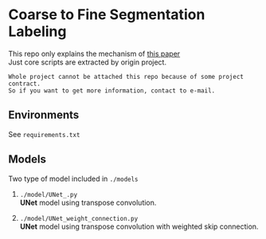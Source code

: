 # Coarse to Fine Segmentation Labeling

This repo only explains the mechanism of [this paper](http://)   
Just core scripts are extracted by origin project.

~~~
Whole project cannot be attached this repo because of some project contract.  
So if you want to get more information, contact to e-mail.
~~~

## Environments
See `requirements.txt`

## Models
Two type of model included in `./models`

1. ``./model/UNet_.py``  
**UNet** model using transpose convolution.


2. ``./model/UNet_weight_connection.py``  
**UNet** model using transpose convolution with weighted skip connection.
